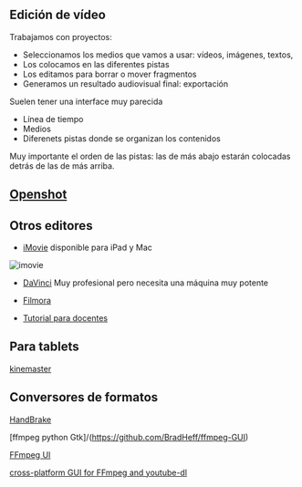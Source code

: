 ## Edición de vídeo

Trabajamos con proyectos:
* Seleccionamos los medios que vamos a usar: vídeos, imágenes, textos,
* Los colocamos en las diferentes pistas
* Los editamos para borrar o mover fragmentos
* Generamos un resultado audiovisual final: exportación

Suelen tener una interface muy parecida

* Línea de tiempo
* Medios
* Diferenets pistas donde se organizan los contenidos

Muy importante el orden de las pistas: las de más abajo estarán colocadas detrás de las de más arriba.

## [Openshot](./3.3.1_OpenShot.md)

## Otros editores

* [iMovie](https://www.apple.com/es/imovie/) disponible para iPad y Mac 

![imovie](https://www.apple.com/es/imovie/images/overview/imovie_hero__solmjnnlqzum_small.jpg)

* [DaVinci](https://www.blackmagicdesign.com/es/products/davinciresolve/) Muy profesional pero necesita una máquina muy potente

* [Filmora](https://filmora.wondershare.com/es/video-editing-tips/video-editors-for-teachers.html)

* [Tutorial para docentes](https://webdelmaestrocmf.com/portal/ayuda-docente-los-mejores-programas-para-editar-videos-profesionalmente/)

## Para tablets

[kinemaster](https://intef.es/tecnologia-educativa/observatorio-de-tecnologia-educativa/detalle-observatorio/?id=20276)

## Conversores de formatos

[HandBrake](https://handbrake.fr/)

[ffmpeg python Gtk]/(https://github.com/BradHeff/ffmpeg-GUI)

[FFmpeg UI](https://github.com/moust/ffmpeg-ui)

[cross-platform GUI for FFmpeg and youtube-dl](https://pypi.org/project/videomass/)